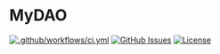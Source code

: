 # MyDAO

[![.github/workflows/ci.yml](https://github.com/ehsomma/mydao/actions/workflows/myDAO.yml/badge.svg)](https://github.com/ehsomma/mydao/actions/workflows/myDAO.yml)
[![GitHub Issues](https://img.shields.io/github/issues/ehsomma/mydao)](https://github.com/ehsomma/mydao/issues)
[![License](https://img.shields.io/badge/license-MIT-informational)](/LICENSE)